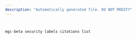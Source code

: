 ```yaml
---
description: "Automatically generated file. DO NOT MODIFY"
---
```


```bash


mgc-beta security labels citations list

```